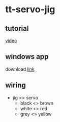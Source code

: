 # tt-servo-jig

## tutorial
[video](https://youtu.be/Tk8dCjx12pU)

## windows app
download [link](https://cb1blockly.s3-ap-northeast-1.amazonaws.com/tt-servo-jig-1.0.0%20Setup.exe)

## wiring
* jig <> servo
  * black <> brown
  * white <> red
  * grey <> yellow
